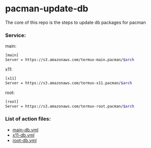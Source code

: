 # pacman-update-db
The core of this repo is the steps to update db packages for pacman

### Service:
main:
```bash
[main]
Server = https://s3.amazonaws.com/termux-main.pacman/$arch
```
x11:
```bash
[x11]
Server = https://s3.amazonaws.com/termux-x11.pacman/$arch
```
root:
```bash
[root]
Server = https://s3.amazonaws.com/termux-root.pacman/$arch
```

### List of action files:
 - [main-db.yml](.github/workflows/main-db.yml)
 - [x11-db.yml](.github/workflows/x11-db.yml)
 - [root-db.yml](.github/workflows/root-db.yml)
